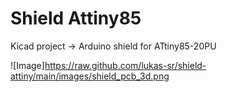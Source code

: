 # Shield Attiny85
Kicad project -> Arduino shield for ATtiny85-20PU

![Image]https://raw.github.com/lukas-sr/shield-attiny/main/images/shield_pcb_3d.png
